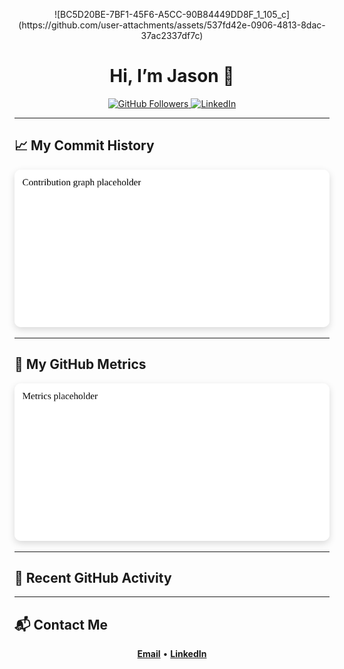<!-- Profile README for Jason-Latz -->

<p align="center">
  ![BC5D20BE-7BF1-45F6-A5CC-90B84449DD8F_1_105_c](https://github.com/user-attachments/assets/537fd42e-0906-4813-8dac-37ac2337df7c)

</p>

<h1 align="center">Hi, I’m Jason 👋</h1>

<p align="center">
  <a href="https://github.com/Jason-Latz">
    <img src="https://img.shields.io/github/followers/Jason-Latz?label=Follow&style=social" alt="GitHub Followers" />
  </a>
  <a href="https://www.linkedin.com/in/jason-latz-7b8634242/">
    <img src="https://img.shields.io/badge/LinkedIn-Connect-blue?logo=linkedin&style=flat" alt="LinkedIn" />
  </a>
</p>

---

## 📈 My Commit History
<p align="center">
  <img src="assets/contribution-graph.svg" alt="Contribution activity graph" style="border-radius: 10px; box-shadow: 0px 4px 12px rgba(0,0,0,0.15);" />
</p>

---

## 🧭 My GitHub Metrics
<p align="center">
  <img src="assets/metrics.svg" alt="GitHub metrics" style="border-radius: 10px; box-shadow: 0px 4px 12px rgba(0,0,0,0.15);" />
</p>

---

## 🔄 Recent GitHub Activity
<div align="center">

<!--START_SECTION:activity-->
<!--END_SECTION:activity-->

</div>

---

## 📬 Contact Me
<p align="center">
  <a href="mailto:latz@u.northwestern.edu"><strong>Email</strong></a> •
  <a href="https://www.linkedin.com/in/jason-latz-7b8634242/"><strong>LinkedIn</strong></a>
</p>




